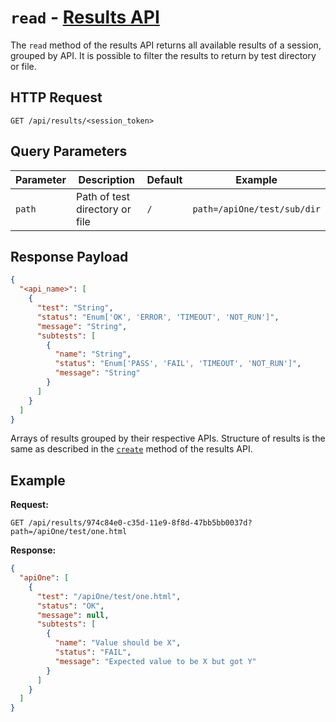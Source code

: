 # `read` - [Results API](../README.md#results-api)

The `read` method of the results API returns all available results of a session, grouped by API. It is possible to filter the results to return by test directory or file.

## HTTP Request

`GET /api/results/<session_token>`

## Query Parameters

| Parameter | Description                    | Default | Example                     |
| --------- | ------------------------------ | ------- | --------------------------- |
| `path`    | Path of test directory or file | `/`     | `path=/apiOne/test/sub/dir` |

## Response Payload

```json
{
  "<api_name>": [
    {
      "test": "String",
      "status": "Enum['OK', 'ERROR', 'TIMEOUT', 'NOT_RUN']",
      "message": "String",
      "subtests": [
        {
          "name": "String",
          "status": "Enum['PASS', 'FAIL', 'TIMEOUT', 'NOT_RUN']",
          "message": "String"
        }
      ]
    }
  ]
}
```

Arrays of results grouped by their respective APIs. Structure of results is the same as described in the [`create`](./create.md) method of the results API.

## Example

**Request:**

`GET /api/results/974c84e0-c35d-11e9-8f8d-47bb5bb0037d?path=/apiOne/test/one.html`

**Response:**

```json
{
  "apiOne": [
    {
      "test": "/apiOne/test/one.html",
      "status": "OK",
      "message": null,
      "subtests": [
        {
          "name": "Value should be X",
          "status": "FAIL",
          "message": "Expected value to be X but got Y"
        }
      ]
    }
  ]
}
```

